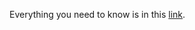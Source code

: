 Everything you need to know is in this [link](https://docs.google.com/document/d/1C3OU3_VI0N26hL8Ha50ZT0t3k4jd0AfK0hXm7MHcdVM/edit?usp=sharing).

